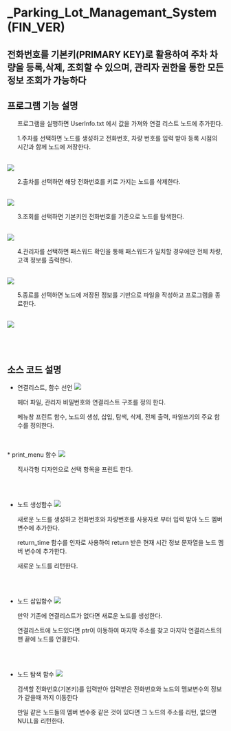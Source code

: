 # _Parking_Lot_Managemant_System (FIN_VER)

## 전화번호를 기본키(PRIMARY KEY)로 활용하여 주차 차량을 등록,삭제, 조회할 수 있으며, 관리자 권한을 통한 모든 정보 조회가 가능하다

## 프로그램 기능 설명 

<ul> 프로그램을 실행하면 UserInfo.txt 에서 값을 가져와 연결 리스트 노드에 추가한다. </ul>


<ol> 1.주차를 선택하면 노드를 생성하고 전화번호, 차량 번호를 입력 받아 등록 시점의 시간과 함께 노드에 저장한다. </ol>
</br>
<img src="https://github.com/Joong-main/Fin_ver_Parking_Lot_Managemant_System/blob/main/img/1%EB%B2%88%EC%84%A0%ED%83%9D.PNG" ><img>

<ol> 2.출차를 선택하면 해당 전화번호를 키로 가지는 노드를 삭제한다. </ol>
</br>
<img src="https://github.com/Joong-main/Fin_ver_Parking_Lot_Managemant_System/blob/main/img/2%EB%B2%88%EC%84%A0%ED%83%9D.PNG"></src>
<ol> 3.조회를 선택하면 기본키인 전화번호를 기준으로 노드를 탐색한다. </ol>
</br>
<img src="https://github.com/Joong-main/Fin_ver_Parking_Lot_Managemant_System/blob/main/img/3%EB%B2%88%20%EC%84%A0%ED%83%9D.PNG"></src>
<ol> 4.관리자를 선택하면 패스워드 확인을 통해 패스워드가 일치할 경우에만 전체 차량, 고객 정보를 출력한다. </ol>
</br>
<img src="https://github.com/Joong-main/Fin_ver_Parking_Lot_Managemant_System/blob/main/img/4%EB%B2%88%EC%84%A0%ED%83%9D.PNG"></src>
<ol> 5.종료를 선택하면 노드에 저장된 정보를 기반으로 파일을 작성하고 프로그램을 종료한다. </ol>
</br>
<img src="https://github.com/Joong-main/Fin_ver_Parking_Lot_Managemant_System/blob/main/img/5%EB%B2%88%20%EC%84%A0%ED%83%9D.PNG"></src>

</br>
</br>
</br>
</br>

## 소스 코드 설명

* 연결리스트, 함수 선언
 <img src= "https://github.com/Joong-main/Fin_ver_Parking_Lot_Managemant_System/blob/main/img/1.%20%EC%97%B0%EA%B2%B0%EB%A6%AC%EC%8A%A4%ED%8A%B8%20%EB%B0%8F%20%ED%95%A8%EC%88%98%20%EC%84%A0%EC%96%B8.PNG" ></img>
 
 <ol>헤더 파일, 관리자 비밀번호와 연결리스트 구조를 정의 한다.</ol>
 <ol>메뉴창 프린트 함수, 노드의 생성, 삽입, 탐색, 삭제, 전체 출력, 파일쓰기의 주요 함수를 정의한다.</ol>
 
 
</br>
</br>
* print_menu 함수
<img src="https://github.com/Joong-main/Fin_ver_Parking_Lot_Managemant_System/blob/main/img/5.%20%ED%94%84%EB%A6%B0%ED%8A%B8%20%EB%A9%94%EB%89%B4%ED%95%A8%EC%88%98.PNG"></img>

<ol>직사각형 디자인으로 선택 항목을 프린트 한다.</ol>

</br>
</br>

* 노드 생성함수
<img src="https://github.com/Joong-main/Fin_ver_Parking_Lot_Managemant_System/blob/main/img/6.%20%EB%85%B8%EB%93%9C%EC%83%9D%EC%84%B1%ED%95%A8%EC%88%98.PNG"></img>
<ol> 새로운 노드를 생성하고 전화번호와 차량번호를 사용자로 부터 입력 받아 노드 멤버 변수에 추가한다.</ol>
<ol>return_time 함수를 인자로 사용하여 return 받은 현재 시간 정보 문자열을 노드 멤버 변수에 추가한다.</ol>
<ol>새로운 노드를 리턴한다.</ol>

</br>
</br>

* 노드 삽입함수
<img src="https://github.com/Joong-main/Fin_ver_Parking_Lot_Managemant_System/blob/main/img/7.%20%EB%85%B8%EB%93%9C%EC%B6%94%EA%B0%80%ED%95%A8%EC%88%98.PNG"><img>

<ol>만약 기존에 연결리스트가 없다면 새로운 노드를 생성한다.</ol>
<ol>연결리스트에 노드있다면 ptr이 이동하여 마지막 주소를 찾고 마지막 연결리스트의 맨 끝에 노드를 연결한다.</ol>

</br>
</br>

* 노드 탐색 함수
<img src="https://github.com/Joong-main/Fin_ver_Parking_Lot_Managemant_System/blob/main/img/8.%EB%85%B8%EB%93%9C%20%ED%83%90%EC%83%89%ED%95%A8%EC%88%98.PNG"></img>

<ol>검색할 전화번호(기본키)를 입력받아 입력받은 전화번호와 노드의 멤보변수의 정보가 같을때 까지 이동한다</ol>
<ol>만일 같은 노드들의 멤버 변수중 같은 것이 있다면 그 노드의 주소를 리턴, 없으면 NULL을 리턴한다.</ol>




